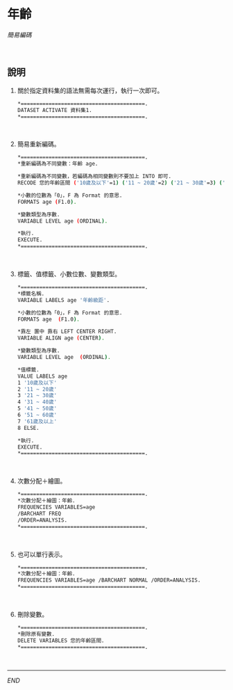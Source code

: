 # 年齡

_簡易編碼_

<br>

## 說明 

1. 關於指定資料集的語法無需每次運行，執行一次即可。

    ```bash
    *========================================.
    DATASET ACTIVATE 資料集1.
    *========================================.
    ```

<br>

2. 簡易重新編碼。

    ```bash
    *========================================.
    *重新編碼為不同變數：年齡 age.

    *重新編碼為不同變數，若編碼為相同變數則不要加上 INTO 即可.
    RECODE 您的年齡區間 ('10歲及以下'=1) ('11 ~ 20歲'=2) ('21 ~ 30歲'=3) ('31 ~ 40歲'=4) ('41 ~ 50歲'=5) ('51 ~ 60歲'=6) ('61歲及以上'=7) (ELSE=8) INTO age.

    *小數的位數為「0」，F 為 Format 的意思.
    FORMATS age (F1.0).

    *變數類型為序數.
    VARIABLE LEVEL age (ORDINAL).

    *執行.
    EXECUTE.
    *========================================.
    ```

<br>

3. 標籤、值標籤、小數位數、變數類型。

    ```bash
    *========================================.
    *標籤名稱.
    VARIABLE LABELS age '年齡級距'.

    *小數的位數為「0」，F 為 Format 的意思.
    FORMATS age  (F1.0).

    *靠左 置中 靠右 LEFT CENTER RIGHT.
    VARIABLE ALIGN age (CENTER).

    *變數類型為序數.
    VARIABLE LEVEL age  (ORDINAL).

    *值標籤.
    VALUE LABELS age
    1 '10歲及以下'
    2 '11 ~ 20歲'
    3 '21 ~ 30歲'
    4 '31 ~ 40歲'
    5 '41 ~ 50歲'
    6 '51 ~ 60歲'
    7 '61歲及以上'
    8 ELSE.

    *執行.
    EXECUTE.
    *========================================.
    ```

<br>

4. 次數分配＋繪圖。

    ```bash
    *========================================.
    *次數分配＋繪圖：年齡.
    FREQUENCIES VARIABLES=age
    /BARCHART FREQ
    /ORDER=ANALYSIS.
    *========================================.
    ```

<br>

5. 也可以單行表示。

    ```bash
    *========================================.
    *次數分配＋繪圖：年齡.
    FREQUENCIES VARIABLES=age /BARCHART NORMAL /ORDER=ANALYSIS.
    *========================================.
    ```

<br>

6. 刪除變數。

    ```bash
    *========================================.
    *刪除原有變數.
    DELETE VARIABLES 您的年齡區間.
    *========================================.
    ```

<br>

___

_END_